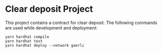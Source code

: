# Clear deposit Project

This project contains a contract for clear deposit.
The following commands are used while development and deployment:

```shell
yarn hardhat compile
yarn hardhat test
yarn hardhat deploy --network goerli
```